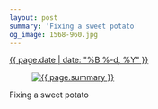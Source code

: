 ```yaml
---
layout: post
summary: 'Fixing a sweet potato'
og_image: 1568-960.jpg
---
```


<div class="post">
 <time>
  <a href="/1568">
   {{ page.date | date: "%B %-d, %Y" }}
  </a>
 </time>
 <a href="/1568">
  <figure data-taken="1/8/2022">
   <img alt="{{ page.summary }}" sizes="(min-width: 700px) 50vw, calc(100vw - 2rem)" src="{{ site.assets_url }}/1568-480.jpg" srcset="{{ site.assets_url }}/1568-240.jpg 240w, {{ site.assets_url }}/1568-480.jpg 480w, {{ site.assets_url }}/1568-720.jpg 720w, {{ site.assets_url }}/1568-960.jpg 960w"/>
  </figure>
 </a>
 <span>
  Fixing a sweet potato
 </span>
</div>
